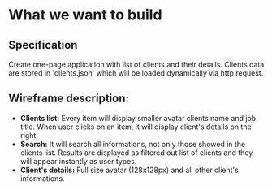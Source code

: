 # What we want to build

## Specification

Create one-page application with list of clients and their details. Clients data are stored in 'clients.json' which will be loaded dynamically via http request.

## Wireframe description:
* **Clients list:** Every item will display smaller avatar clients name and job title. When user clicks on an item, it will display client's details on the right.
* **Search:** It will search all informations, not only those showed in the clients list. Results are displayed as filtered out list of clients and they will appear instantly as user types.
* **Client's details:** Full size avatar (128x128px) and all other client's informations.
